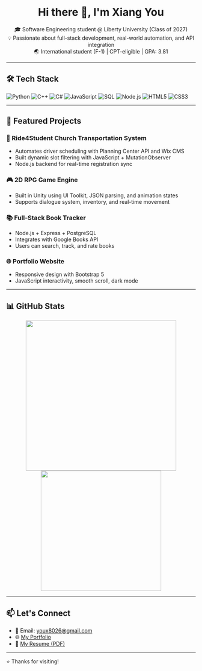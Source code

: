 <h1 align="center">Hi there 👋, I'm Xiang You</h1>

<p align="center">
  🎓 Software Engineering student @ Liberty University (Class of 2027)  
  <br>
  💡 Passionate about full-stack development, real-world automation, and API integration  
  <br>
  🌏 International student (F-1) | CPT-eligible | GPA: 3.81
</p>

---

## 🛠 Tech Stack

![Python](https://img.shields.io/badge/-Python-333?style=flat&logo=python)
![C++](https://img.shields.io/badge/-C++-333?style=flat&logo=c%2B%2B)
![C#](https://img.shields.io/badge/-C%23-333?style=flat&logo=c-sharp)
![JavaScript](https://img.shields.io/badge/-JavaScript-333?style=flat&logo=javascript)
![SQL](https://img.shields.io/badge/-SQL-333?style=flat&logo=postgresql)
![Node.js](https://img.shields.io/badge/-Node.js-333?style=flat&logo=node.js)
![HTML5](https://img.shields.io/badge/-HTML5-333?style=flat&logo=html5)
![CSS3](https://img.shields.io/badge/-CSS3-333?style=flat&logo=css3)

---

## 🚀 Featured Projects

### 🔧 Ride4Student Church Transportation System
- Automates driver scheduling with Planning Center API and Wix CMS
- Built dynamic slot filtering with JavaScript + MutationObserver
- Node.js backend for real-time registration sync

### 🎮 2D RPG Game Engine
- Built in Unity using UI Toolkit, JSON parsing, and animation states
- Supports dialogue system, inventory, and real-time movement

### 📚 Full-Stack Book Tracker
- Node.js + Express + PostgreSQL
- Integrates with Google Books API
- Users can search, track, and rate books

### 🌐 Portfolio Website
- Responsive design with Bootstrap 5
- JavaScript interactivity, smooth scroll, dark mode

---

## 📊 GitHub Stats

<p align="center">
  <img src="https://github-readme-stats.vercel.app/api?username=emp-912&show_icons=true&theme=tokyonight" width="400" />
  <img src="https://github-readme-stats.vercel.app/api/top-langs/?username=emp-912&layout=compact&theme=tokyonight" width="320" />
</p>

---

## 📫 Let's Connect

- 📧 Email: youx8026@gmail.com  
- 🌐 [My Portfolio](https://emp-912.github.io/Final-Website/)  
- 💼 [My Resume (PDF)](https://github.com/emp-912/emp-912/blob/main/Resume%202025.pdf)

---

⭐️ Thanks for visiting!

